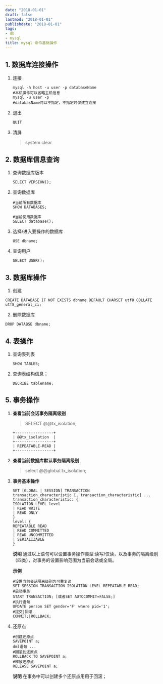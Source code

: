 ```yaml
---
date: "2018-01-01"
draft: false
lastmod: "2018-01-01"
publishdate: "2018-01-01"
tags:
- db
- mysql
title: mysql 命令基础操作
---
```


## 1. 数据库连接操作

1. 连接

    ```text
    mysql -h host -u user -p databaseName
    #本机操作可以省略主机信息
    mysql -u user -p
    #databasName可以不指定，不指定时仅建立连接
    ```
2. 退出

    ```mysql
    QUIT
    ```
3. 清屏
    > system clear

## 2. 数据库信息查询

1. 查询数据库版本

    ```mysql
    SELECT VERSION();
    ```
2. 查询数据库

    ```mysql
    #当前所有数据库
    SHOW DATABASES;

    #当前使用数据库
    SELECT database();
    ```
3. 选择/进入要操作的数据库

    ```mysql
    USE dbname;
    ```
4. 查询用户

    ```mysql
    SELECT USER();
    ```

## 3. 数据库操作

1. 创建


```
CREATE DATABASE IF NOT EXISTS dbname DEFAULT CHARSET utf8 COLLATE utf8_general_ci;
```

2. 删除数据库

```
DROP DATABSE dbname;
```


## 4. 表操作

1. 查询表列表

    ```mysql
    SHOW TABLES;
    ```

2. 查询表结构信息；

    ```mysql
    DECRIBE tablename;
    ```

## 5. 事务操作
1. **查看当前会话事务隔离级别**
    > SELECT @@tx_isolation;

    ```
    +-----------------+
    | @@tx_isolation  |
    +-----------------+
    | REPEATABLE-READ |
    +-----------------+
    ```
2. **查看当前数据库默认事务隔离级别** 
    > select @@global.tx_isolation;

2. **事务基本操作**

    ```mysql
    SET [GLOBAL | SESSION] TRANSACTION
    transaction_characteristic [, transaction_characteristic] ...
    transaction_characteristic: {
    ISOLATION LEVEL level
    | READ WRITE
    | READ ONLY
    }
    level: {
    REPEATABLE READ
    | READ COMMITTED
    | READ UNCOMMITTED
    | SERIALIZABLE
    }
    ```
    **说明**
    通过以上语句可以设置事务操作类型:读写/仅读，以及事务的隔离级别（四类），对事务的设置影响范围为当前会话或全局。

    **示例**
    ```mysql
    #设置当前会话隔离级别为可重复读
    SET SESSION TRANSACTION ISOLATION LEVEL REPEATABLE READ;
    #启动事务
    START TRANSACTION; [或者SET AUTOCOMMIT=FALSE;]
    #执行语句
    UPDATE person SET gender='F' where pid='1'; 
    #提交|回滚
    COMMIT;|ROLLBACK;
    ```
3. 还原点

    ```mysql
    #创建还原点
    SAVEPOINT a;
    dml语句 ...
    #回滚到还原点
    ROLLBACK TO SAVEPOINT a;
    #释放还原点
    RELEASE SAVEPOINT a;

    ```
    **说明**
    在事务中可以创建多个还原点用用于回滚；